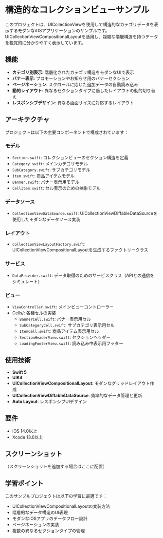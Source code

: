 # 構造的なコレクションビューサンプル

このプロジェクトは、UICollectionViewを使用して構造的なカテゴリデータを表示するモダンなiOSアプリケーションのサンプルです。UICollectionViewCompositionalLayoutを活用し、複雑な階層構造を持つデータを視覚的に分かりやすく表示しています。

## 機能

- **カテゴリ別表示**: 階層化されたカテゴリ構造をモダンなUIで表示
- **バナー表示**: プロモーションやお知らせ用のバナーセクション
- **ページネーション**: スクロールに応じた追加データの自動読み込み
- **動的レイアウト**: 異なるセクションタイプに適したレイアウトの動的切り替え
- **レスポンシブデザイン**: 異なる画面サイズに対応するレイアウト

## アーキテクチャ

プロジェクトは以下の主要コンポーネントで構成されています：

### モデル

- `Section.swift`: コレクションビューのセクション構造を定義
- `Category.swift`: メインカテゴリモデル
- `SubCategory.swift`: サブカテゴリモデル
- `Item.swift`: 商品アイテムモデル
- `Banner.swift`: バナー表示用モデル
- `CellItem.swift`: セル表示のための抽象モデル

### データソース

- `CollectionViewDataSource.swift`: UICollectionViewDiffableDataSourceを使用したモダンなデータソース実装

### レイアウト

- `CollectionViewLayoutFactory.swift`: UICollectionViewCompositionalLayoutを生成するファクトリークラス

### サービス

- `DataProvider.swift`: データ取得のためのサービスクラス（APIとの通信をシミュレート）

### ビュー

- `ViewController.swift`: メインビューコントローラー
- Cells/: 各種セルの実装
  - `BannerCell.swift`: バナー表示用セル
  - `SubCategoryCell.swift`: サブカテゴリ表示用セル
  - `ItemCell.swift`: 商品アイテム表示用セル
  - `SectionHeaderView.swift`: セクションヘッダー
  - `LoadingFooterView.swift`: 読み込み中表示用フッター

## 使用技術

- **Swift 5**
- **UIKit**
- **UICollectionViewCompositionalLayout**: モダンなグリッドレイアウト作成
- **UICollectionViewDiffableDataSource**: 効率的なデータ管理と更新
- **Auto Layout**: レスポンシブUIデザイン

## 要件

- iOS 14.0以上
- Xcode 13.0以上

## スクリーンショット

（スクリーンショットを追加する場合はここに配置）

## 学習ポイント

このサンプルプロジェクトは以下の学習に最適です：

- UICollectionViewCompositionalLayoutの実装方法
- 階層的なデータ構造のUI表現
- モダンなiOSアプリのデータフロー設計
- ページネーションの実装
- 複数の異なるセクションタイプの管理


